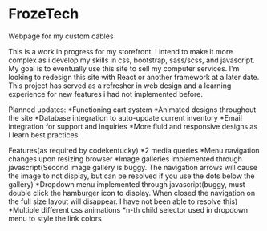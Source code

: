 # FrozeTech
Webpage for my custom cables

This is a work in progress for my storefront. I intend to make it more complex as i develop my skills in css, bootstrap, sass/scss, and javascript. My goal is to eventually use this site to sell my computer services. I'm looking to redesign this site with React or another framework at a later date. This project has served as a refresher in web design and a learning experience for new features i had not implemented before.

Planned updates:
  *Functioning cart system
  *Animated designs throughout the site
  *Database integration to auto-update current inventory
  *Email integration for support and inquiries
  *More fluid and responsive designs as I learn best practices

Features(as required by codekentucky)
*2 media queries
*Menu navigation changes upon resizing browser
*Image galleries implemented through javascript(Second image gallery is buggy. The navigation arrows will cause the image to not display, but can be resolved if you use the dots below the gallery)
*Dropdown menu implemented through javascript(buggy, must double click the hamburger icon to display. When closed the navigation on the full size layout will disappear. I have not been able to resolve this)
*Multiple different css animations
*n-th child selector used in dropdown menu to style the link colors

